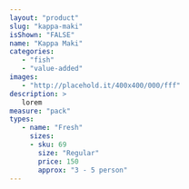 ```yaml
---
layout: "product"
slug: "kappa-maki"
isShown: "FALSE"
name: "Kappa Maki"
categories:
   - "fish"
   - "value-added"
images:
   - "http://placehold.it/400x400/000/fff"
description: >
   lorem
measure: "pack"
types: 
   - name: "Fresh"
     sizes: 
     - sku: 69
       size: "Regular"
       price: 150
       approx: "3 - 5 person"
---
```

